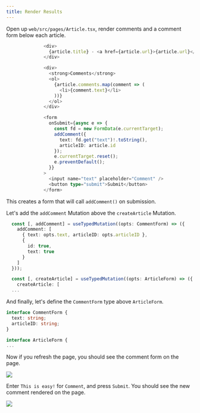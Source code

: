 ```yaml
---
title: Render Results
---
```


Open up `web/src/pages/Article.tsx`, render comments and a comment form below each article.

```ts {5-12,14-27}
              <div>
                {article.title} - <a href={article.url}>{article.url}</a>
              </div>

              <div>
                <strong>Comments</strong>
                <ol>
                  {article.comments.map(comment => (
                    <li>{comment.text}</li>
                  ))}
                </ol>
              </div>

              <form
                onSubmit={async e => {
                  const fd = new FormData(e.currentTarget);
                  addComment({
                    text: fd.get("text")!.toString(),
                    articleID: article.id
                  });
                  e.currentTarget.reset();
                  e.preventDefault();
                }}
              >
                <input name="text" placeholder="Comment" />
                <button type="submit">Submit</button>
              </form>
```

This creates a form that will call `addComment()` on submission.

Let's add the `addComment` Mutation above the `createArticle` Mutation.

```ts {1-9}
  const [, addComment] = useTypedMutation((opts: CommentForm) => ({
    addComment: [
      { text: opts.text, articleID: opts.articleID },
      {
        id: true,
        text: true
      }
    ]
  }));

  const [, createArticle] = useTypedMutation((opts: ArticleForm) => ({
    createArticle: [
  ...
```

And finally, let's define the `CommentForm` type above `ArticleForm`.

```ts {1-4}
interface CommentForm {
  text: string;
  articleID: string;
}

interface ArticleForm {
...
```

Now if you refresh the page, you should see the comment form on the page.

![](/img/render-comments/comment-form.png)

Enter `This is easy!` for `Comment`, and press `Submit`. You should see the new comment rendered on the page.

![](/img/render-comments/new-comment.png)
